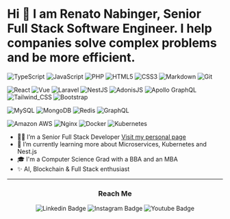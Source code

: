 # Hi 👋 I am Renato Nabinger, Senior Full Stack Software Engineer. I help companies solve complex problems and be more efficient.



![TypeScript](https://img.shields.io/badge/TypeScript-007ACC?style=for-the-badge&logo=typescript&logoColor=white)
![JavaScript](https://img.shields.io/badge/JavaScript-323330?style=for-the-badge&logo=javascript&logoColor=F7DF1E)
![PHP](https://img.shields.io/badge/PHP-777BB4?style=for-the-badge&logo=php&logoColor=white)
![HTML5](https://img.shields.io/badge/HTML5-E34F26?style=for-the-badge&logo=html5&logoColor=white)
![CSS3](https://img.shields.io/badge/CSS3-1572B6?style=for-the-badge&logo=css3&logoColor=white)
![Markdown](https://img.shields.io/badge/Markdown-000000?style=for-the-badge&logo=markdown&logoColor=white)
![Git](https://img.shields.io/badge/Git-E34F26?style=for-the-badge&logo=git&logoColor=white)

![React](https://img.shields.io/badge/React-20232A?style=for-the-badge&logo=react&logoColor=61DAFB)
![Vue](https://img.shields.io/badge/Vue.js-35495E?style=for-the-badge&logo=vue.js&logoColor=4FC08D)
![Laravel](https://img.shields.io/badge/Laravel-FF2D20?style=for-the-badge&logo=laravel&logoColor=white)
![NestJS](https://img.shields.io/badge/nestjs-%23E0234E.svg?style=for-the-badge&logo=nestjs&logoColor=white)
![AdonisJS](https://img.shields.io/badge/adonisjs-%23220052.svg?style=for-the-badge&logo=adonisjs&logoColor=white)
![Apollo GraphQL](https://img.shields.io/badge/-ApolloGraphQL-311C87?style=for-the-badge&logo=apollo-graphql)
![Tailwind_CSS](https://img.shields.io/badge/Tailwind_CSS-38B2AC?style=for-the-badge&logo=tailwind-css&logoColor=white)
![Bootstrap](https://img.shields.io/badge/Bootstrap-563D7C?style=for-the-badge&logo=bootstrap&logoColor=white)

![MySQL](https://img.shields.io/badge/MySQL-00000F?style=for-the-badge&logo=mysql&logoColor=white)
![MongoDB](https://img.shields.io/badge/MongoDB-4EA94B?style=for-the-badge&logo=mongodb&logoColor=white)
![Redis](https://img.shields.io/badge/Redis-D9281A?style=for-the-badge&logo=redis&logoColor=white)
![GraphQL](https://img.shields.io/badge/-GraphQL-E10098?style=for-the-badge&logo=graphql&logoColor=white)

![Amazon AWS](https://img.shields.io/badge/Amazon_AWS-232F3E?style=for-the-badge&logo=amazon-aws&logoColor=white)
![Nginx](https://img.shields.io/badge/Nginx-009639?style=for-the-badge&logo=nginx&logoColor=white)
![Docker](https://img.shields.io/badge/Docker-2496ED?style=for-the-badge&logo=docker&logoColor=white)
![Kubernetes](https://img.shields.io/badge/kubernetes-%23326ce5.svg?style=for-the-badge&logo=kubernetes&logoColor=white)


- 🧔🏻 I’m a Senior Full Stack Developer <a href="https://renato.digital" type="_blank">Visit my personal page</a>
- 🌱 I’m currently learning more about Microservices, Kubernetes and Nest.js
- 🎓 I'm a Computer Science Grad with a BBA and an MBA
- ✨ AI, Blockchain & Full Stack enthusiast

---

<h3 align="center">Reach Me</h3>
<p align="center">
<img alt="Linkedin Badge" src="https://img.shields.io/badge/-renatonabinger-blue?style=flat-square&logo=Linkedin&logoColor=white&link=https://www.linkedin.com/in/renatonabinger)](https://www.linkedin.com/in/renatonabinger" />
<img alt="Instagram Badge" src="https://img.shields.io/badge/-renatonabinger-purple?style=flat-square&logo=Instagram&logoColor=white&link=https://www.instagram.com/renatonabinger)](https://www.instagram.com/renatonabinger" />
<img alt="Youtube Badge" src="https://img.shields.io/badge/-renatonabinger-red?style=flat-square&logo=youtube&logoColor=white&link=https://www.youtube.com/@renatonabinger)]([https://www.instagram.com/renatonabinger](https://www.youtube.com/@renatonabinger)" />
</p>
  
 
